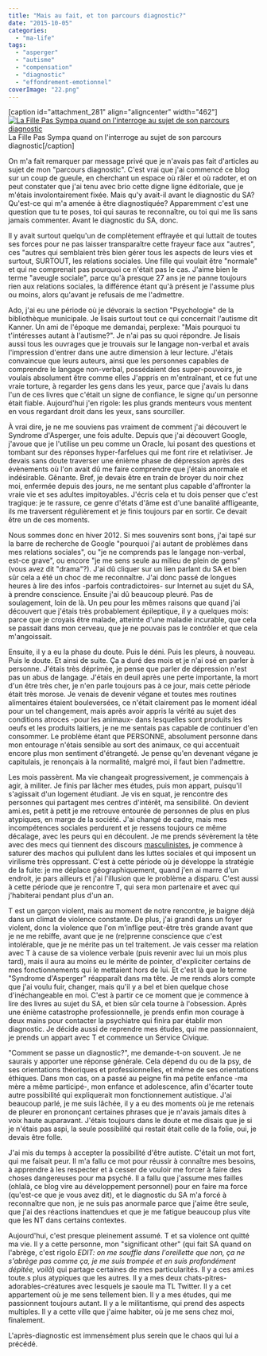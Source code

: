 ```yaml
---
title: "Mais au fait, et ton parcours diagnostic?"
date: "2015-10-05"
categories: 
  - "ma-life"
tags: 
  - "asperger"
  - "autisme"
  - "compensation"
  - "diagnostic"
  - "effondrement-emotionnel"
coverImage: "22.png"
---
```


\[caption id="attachment\_281" align="aligncenter" width="462"\][![La Fille Pas Sympa quand on l'interroge au sujet de son parcours diagnostic ](https://lafillepassympa.files.wordpress.com/2015/09/img_0427.jpg?w=300)](https://lafillepassympa.files.wordpress.com/2015/09/img_0427.jpg) La Fille Pas Sympa quand on l'interroge au sujet de son parcours diagnostic\[/caption\]

On m'a fait remarquer par message privé que je n'avais pas fait d'articles au sujet de mon "parcours diagnostic". C'est vrai que j'ai commencé ce blog sur un coup de gueule, en cherchant un espace où râler et où radoter, et on peut constater que j'ai tenu avec brio cette digne ligne éditoriale, que je m'étais involontairement fixée. Mais qu'y avait-il avant le diagnostic du SA? Qu'est-ce qui m'a amenée à être diagnostiquée? Apparemment c'est une question que tu te poses, toi qui sauras te reconnaître, ou toi qui me lis sans jamais commenter. Avant le diagnostic du SA, donc.

Il y avait surtout quelqu'un de complètement effrayée et qui luttait de toutes ses forces pour ne pas laisser transparaître cette frayeur face aux "autres", ces "autres qui semblaient très bien gérer tous les aspects de leurs vies et surtout, SURTOUT, les relations sociales. Une fille qui voulait être "normale" et qui ne comprenait pas pourquoi ce n'était pas le cas. J'aime bien le terme "aveugle sociale", parce qu'à presque 27 ans je ne panne toujours rien aux relations sociales, la différence étant qu'à présent je l'assume plus ou moins, alors qu'avant je refusais de me l'admettre.

Ado, j'ai eu une période où je dévorais la section "Psychologie" de la bibliothèque municipale. Je lisais surtout tout ce qui concernait l'autisme dit Kanner. Un ami de l'époque me demandai, perplexe: "Mais pourquoi tu t'intéresses autant à l'autisme?". Je n'ai pas su quoi répondre. Je lisais aussi tous les ouvrages que je trouvais sur le langage non-verbal et avais l'impression d'entrer dans une autre dimension à leur lecture. J'étais convaincue que leurs auteurs, ainsi que les personnes capables de comprendre le langage non-verbal, possédaient des super-pouvoirs, je voulais absolument être comme elles J'appris en m'entraînant, et ce fut une vraie torture, à regarder les gens dans les yeux, parce que j'avais lu dans l'un de ces livres que c'était un signe de confiance, le signe qu'un personne était fiable. Aujourd'hui j'en rigole: les plus grands menteurs vous mentent en vous regardant droit dans les yeux, sans sourciller.

À vrai dire, je ne me souviens pas vraiment de comment j'ai découvert le Syndrome d'Asperger, une fois adulte. Depuis que j'ai découvert Google, j'avoue que je l'utilise un peu comme un Oracle, lui posant des questions et tombant sur des réponses hyper-farfelues qui me font rire et relativiser. Je devais sans doute traverser une énième phase de dépression après des évènements où l'on avait dû me faire comprendre que j'étais anormale et indésirable. Gênante. Bref, je devais être en train de broyer du noir chez moi, enfermée depuis des jours, ne me sentant plus capable d'affronter la vraie vie et ses adultes impitoyables. J'écris cela et tu dois penser que c'est tragique: je te rassure, ce genre d'états d'âme est d'une banalité affligeante, ils me traversent régulièrement et je finis toujours par en sortir. Ce devait être un de ces moments.

Nous sommes donc en hiver 2012. Si mes souvenirs sont bons, j'ai tapé sur la barre de recherche de Google "pourquoi j'ai autant de problèmes dans mes relations sociales", ou "je ne comprends pas le langage non-verbal, est-ce grave", ou encore "je me sens seule au milieu de plein de gens" (vous avez dit "drama"?). J'ai dû cliquer sur un lien parlant du SA et bien sûr cela a été un choc de me reconnaître. J'ai donc passé de longues heures à lire des infos -parfois contradictoires- sur Internet au sujet du SA, à prendre conscience. Ensuite j'ai dû beaucoup pleuré. Pas de soulagement, loin de là. Un peu pour les mêmes raisons que quand j'ai découvert que j'étais très probablement épileptique, il y a quelques mois: parce que je croyais être malade, atteinte d'une maladie incurable, que cela se passait dans mon cerveau, que je ne pouvais pas le contrôler et que cela m'angoissait.

Ensuite, il y a eu la phase du doute. Puis le déni. Puis les pleurs, à nouveau. Puis le doute. Et ainsi de suite. Ça a duré des mois et je n'ai osé en parler à personne. J'étais très déprimée, je pense que parler de dépression n'est pas un abus de langage. J'étais en deuil après une perte importante, la mort d'un être très cher, je n'en parle toujours pas à ce jour, mais cette période était très morose. Je venais de devenir végane et toutes mes routines alimentaires étaient bouleversées, ce n'était clairement pas le moment idéal pour un tel changement, mais après avoir appris la vérité au sujet des conditions atroces -pour les animaux- dans lesquelles sont produits les oeufs et les produits laitiers, je ne me sentais pas capable de continuer d'en consommer. Le problème étant que PERSONNE, absolument personne dans mon entourage n'étais sensible au sort des animaux, ce qui accentuait encore plus mon sentiment d'étrangeté. Je pense qu'en devenant végane je capitulais, je renonçais à la normalité, malgré moi, il faut bien l'admettre.

Les mois passèrent. Ma vie changeait progressivement, je commençais à agir, à militer. Je finis par lâcher mes études, puis mon appart, puisqu'il s'agissait d'un logement étudiant. Je vis en squat, je rencontre des personnes qui partagent mes centres d'intérêt, ma sensibilité. On devient ami.es, petit à petit je me retrouve entourée de personnes de plus en plus atypiques, en marge de la société. J'ai changé de cadre, mais mes incompétences sociales perdurent et je ressens toujours ce même décalage, avec les peurs qui en découlent. Je me prends sévèrement la tête avec des mecs qui tiennent des discours [masculinistes](https://www.ababord.org/Le-masculinisme-ou-comment-faire), je commence à saturer des machos qui pullulent dans les luttes sociales et qui imposent un virilisme très oppressant. C'est à cette période où je développe la stratégie de la fuite: je me déplace géographiquement, quand j'en ai marre d'un endroit, je pars ailleurs et j'ai l'illusion que le problème a disparu. C'est aussi à cette période que je rencontre T, qui sera mon partenaire et avec qui j'habiterai pendant plus d'un an.

T est un garçon violent, mais au moment de notre rencontre, je baigne déjà dans un climat de violence constante. De plus, j'ai grandi dans un foyer violent, donc la violence que l'on m'inflige peut-être très grande avant que je ne me rebiffe, avant que je ne (re)prenne conscience que c'est intolérable, que je ne mérite pas un tel traitement. Je vais cesser ma relation avec T à cause de sa violence verbale (puis revenir avec lui un mois plus tard), mais il aura au moins eu le mérite de pointer, d'expliciter certains de mes fonctionnements qui le mettaient hors de lui. Et c'est là que le terme "Syndrome d'Asperger" réapparaît dans ma tête. Je me rends alors compte que j'ai voulu fuir, changer, mais qu'il y a bel et bien quelque chose d'inéchangeable en moi. C'est à partir ce ce moment que je commence à lire des livres au sujet du SA, et bien sûr cela tourne à l'obsession. Après une énième catastrophe professionnelle, je prends enfin mon courage à deux mains pour contacter la psychiatre qui finira par établir mon diagnostic. Je décide aussi de reprendre mes études, qui me passionnaient, je prends un appart avec T et commence un Service Civique.

"Comment se passe un diagnostic?", me demande-t-on souvent. Je ne saurais y apporter une réponse générale. Cela dépend du ou de la psy, de ses orientations théoriques et professionnelles, et même de ses orientations éthiques. Dans mon cas, on a passé au peigne fin ma petite enfance -ma mère a même participé-, mon enfance et adolescence, afin d'écarter toute autre possibilité qui expliquerait mon fonctionnement autistique. J'ai beaucoup parlé, je me suis lâchée, il y a eu des moments où je me retenais de pleurer en prononçant certaines phrases que je n'avais jamais dites à voix haute auparavant. J'étais toujours dans le doute et me disais que je si je n'étais pas aspi, la seule possibilité qui restait était celle de la folie, oui, je devais être folle.

J'ai mis du temps à accepter la possibilité d'être autiste. C'était un mot fort, qui me faisait peur. Il m'a fallu ce mot pour réussir à connaître mes besoins, à apprendre à les respecter et à cesser de vouloir me forcer à faire des choses dangereuses pour ma psyché. Il a fallu que j'assume mes failles (ohlalà, ce blog vire au développement personnel) pour en faire ma force (qu'est-ce que je vous avez dit), et le diagnostic du SA m'a forcé à reconnaître que non, je ne suis pas anormale parce que j'aime être seule, que j'ai des réactions inattendues et que je me fatigue beaucoup plus vite que les NT dans certains contextes.

Aujourd'hui, c'est presque pleinement assumé. T et sa violence ont quitté ma vie. Il y a cette personne, mon "significant other" (qui fait SA quand on l'abrège, c'est rigolo _EDIT: on me souffle dans l'oreillette que non, ça ne s'abrège pas comme ça, je me suis trompée et en suis profondément dépitée, voilà_) qui partage certaines de mes particularités. Il y a ces ami.es toute.s plus atypiques que les autres. Il y a mes deux chats-pitres-adorables-créatures avec lesquels je saoule ma TL Twitter. Il y a cet appartement où je me sens tellement bien. Il y a mes études, qui me passionnent toujours autant. Il y a le militantisme, qui prend des aspects multiples. Il y a cette ville que j'aime habiter, où je me sens chez moi, finalement.

L'après-diagnostic est immensément plus serein que le chaos qui lui a précédé.
